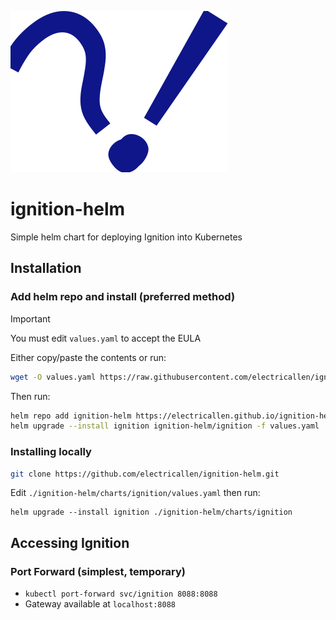 ![Ignition Helm Icon](assets/icon.svg)
# ignition-helm

Simple helm chart for deploying Ignition into Kubernetes

## Installation

### Add helm repo and install (preferred method)

> [!IMPORTANT]  
> You must edit `values.yaml` to accept the EULA

Either copy/paste the contents or run:

```sh
wget -O values.yaml https://raw.githubusercontent.com/electricallen/ignition-helm/main/charts/ignition/values.yaml
```

Then run:

```sh
helm repo add ignition-helm https://electricallen.github.io/ignition-helm
helm upgrade --install ignition ignition-helm/ignition -f values.yaml
```

### Installing locally

```sh
git clone https://github.com/electricallen/ignition-helm.git
```

Edit `./ignition-helm/charts/ignition/values.yaml` then run:

```
helm upgrade --install ignition ./ignition-helm/charts/ignition
```

## Accessing Ignition

### Port Forward (simplest, temporary)
* `kubectl port-forward svc/ignition 8088:8088`
* Gateway available at `localhost:8088`
